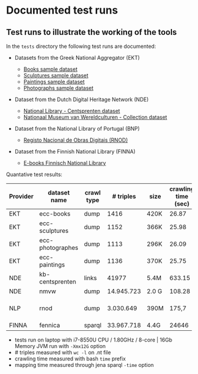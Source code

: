 # Documented test runs

## Test runs to illustrate the working of the tools

In the `tests` directory the following test runs are documented:

* Datasets from the Greek National Aggregator (EKT)
  
  * [Books sample dataset](./EKT/ecc-books)
  * [Sculptures sample dataset](./EKT/ecc-sculptures)
  * [Paintings sample dataset](./EKT/ecc-paintings)
  * [Photographs sample dataset](./EKT/ecc-photographs)

* Dataset from the Dutch Digital Heritage Network (NDE)

  * [National Library - Centsprenten dataset](./NDE/kb-centsprenten)
  * [Nationaal Museum van Wereldculturen - Collection dataset](./NDE/nmvw)

* Dataset from the National Library of Portugal (BNP)
  
  * [Registo Nacional de Obras Digitais (RNOD)](./NLP/bnp-rnod)

* Dataset from the Finnish National Library (FINNA)

  * [E-books Finnisch National Library](./FINNA)

Quantative test results:

Provider | dataset name | crawl type | # triples | size	| crawling time (sec) | # crawled resources | 	mapping time (sec)
---------|--------------|------------|-----------|------|---------------------|---------------------|------------------
EKT | ecc-books | dump | 1416 | 420K | 26.87 | 1? | 0.387
EKT | ecc-sculptures | dump | 1152 | 366K | 25.98 | 1? | 0.367
EKT | ecc-photographes | dump | 1113 | 296K | 26.09 | 1? | 0.414
EKT | ecc-paintings | dump | 1136 | 370K | 25.75 | 1? | 0.372
NDE | kb-centsprenten | links | 41977 | 5.4M | 633.15 | 1255 | 3.44
NDE | nmvw | dump | 14.945.723 | 2.0 G | 108.28 | 1 | 531.4
NLP | rnod | dump | 3.030.649 | 390M | 175,7 | 1 | no conversion needed
FINNA | fennica | sparql | 33.967.718 | 4.4G | 24646 | 48216 | 281.13

* tests run on laptop with i7-8550U CPU / 1.80GHz / 8-core | 16Gb Memory 
JVM run with `-Xmx12G` option
* \# triples measured  with `wc -l` on .nt file
* crawling time measured with bash `time` prefix
* mapping time measured through jena sparql `-time` option